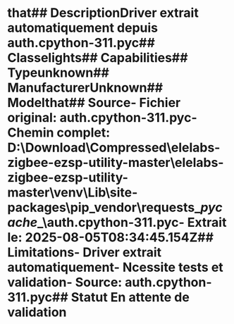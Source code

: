 # that##  DescriptionDriver extrait automatiquement depuis auth.cpython-311.pyc##  Classelights##  Capabilities##  Typeunknown##  ManufacturerUnknown##  Modelthat##  Source- **Fichier original**: auth.cpython-311.pyc- **Chemin complet**: D:\Download\Compressed\elelabs-zigbee-ezsp-utility-master\elelabs-zigbee-ezsp-utility-master\venv\Lib\site-packages\pip\_vendor\requests\__pycache__\auth.cpython-311.pyc- **Extrait le**: 2025-08-05T08:34:45.154Z##  Limitations- Driver extrait automatiquement- Ncessite tests et validation- Source: auth.cpython-311.pyc##  Statut En attente de validation